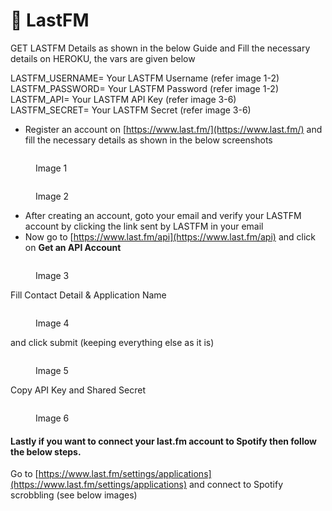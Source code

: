# 📕 LastFM

GET LASTFM Details as shown in the below Guide and Fill the necessary details on HEROKU, the vars are given below

LASTFM\_USERNAME= Your LASTFM Username (refer image 1-2)\
LASTFM\_PASSWORD= Your LASTFM Password (refer image 1-2)\
LASTFM\_API= Your LASTFM API Key (refer image 3-6)\
LASTFM\_SECRET= Your LASTFM Secret (refer image 3-6)

* Register an account on [https://www.last.fm/](https://www.last.fm/) and fill the necessary details as shown in the below screenshots

<figure><img src="https://telegra.ph/file/a1e570ee1b4fb001d56bf.jpg" alt=""><figcaption><p>Image 1</p></figcaption></figure>

<figure><img src="https://telegra.ph/file/149c0271c06f2451d4183.jpg" alt=""><figcaption><p>Image 2</p></figcaption></figure>

* After creating an account, goto your email and verify your LASTFM account by clicking the link sent by LASTFM in your email
* Now go to [https://www.last.fm/api](https://www.last.fm/api) and click on **Get an API Account**

<figure><img src="https://telegra.ph/file/483c153846bb25a7b927a.png" alt=""><figcaption><p>Image 3</p></figcaption></figure>

Fill Contact Detail & Application Name

<figure><img src="https://telegra.ph/file/aaa03029cfc650258a655.jpg" alt=""><figcaption><p>Image 4</p></figcaption></figure>

and click submit (keeping everything else as it is)

<figure><img src="https://telegra.ph/file/825438213a16bd85308c5.png" alt=""><figcaption><p>Image 5</p></figcaption></figure>

Copy API Key and Shared Secret

<figure><img src="https://telegra.ph/file/c62ba9dae23625c2c9b95.jpg" alt=""><figcaption><p>Image 6</p></figcaption></figure>

#### Lastly if you want to connect your last.fm account to Spotify then follow the below steps. <a href="#lastly-if-you-want-to-connect-your-last.fm-account-to-spotify-then-follow-the-below-steps." id="lastly-if-you-want-to-connect-your-last.fm-account-to-spotify-then-follow-the-below-steps."></a>

Go to [https://www.last.fm/settings/applications](https://www.last.fm/settings/applications) and connect to Spotify scrobbling (see below images)

<figure><img src="https://telegra.ph/file/fe0e640fe998f2c383749.jpg" alt=""><figcaption></figcaption></figure>

<figure><img src="https://telegra.ph/file/dae1bbdc1648b0fb16e97.jpg" alt=""><figcaption></figcaption></figure>
